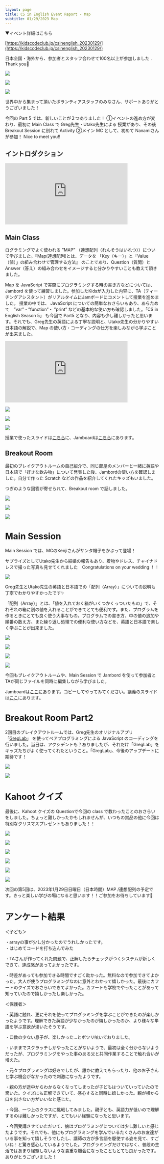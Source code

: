 ```yaml
---
layout: page
title: CS in English Event Report - Map
subtitle: 01/29/2023 Map
---
```




▼イベント詳細はこちら

[https://kidscodeclub.jp/csinenglish_20230129/](https://kidscodeclub.jp/csinenglish_20230129/)


日本全国・海外から、参加者とスタッフ合わせて100名以上が参加しました . Thank you🎉  
 
![](/img/2023-01-29/map1.png)  

![](/img/2023-01-29/map2.png)

![](/img/2023-01-29/map3.png)    


世界中から集まって頂いたボランティアスタッフのみなさん、サポートありがとうございました！
  
 今回の Part 5 では、新しいことが２つありました！
①イベントの進め方が変わり、最初に Main Class で Greg先生・Utako先生による 授業があり、その後 Breakout Session に別れて Activity 
②メイン MC として、初めて Nanamiさんが参加！    Nice to meet you!!


## イントロダクション


<iframe width="400" height="200" src="https://www.youtube.com/embed/Cou2ebYMvFU" title="Cs in English Season 5 Class 5 (Map) Introduction" frameborder="0" allow="accelerometer; autoplay; clipboard-write; encrypted-media; gyroscope; picture-in-picture; web-share" allowfullscreen></iframe>


## Main Class

ログラミングでよく使われる ”MAP” （連想配列（れんそうはいれつ））について学びました。『Map(連想配列)とは、データを 「Key（キー）」と「Value（値）」の組み合わせで管理する方法』 のことであり、Question（質問）と Answer（答え）の組み合わせをイメージすると分かりやすいことも教えて頂きました。

Map を JavaScript で実際にプログラミングする時の書き方などについては、 Jambord を使って練習しました。参加したKidsが入力した内容に、TA（ティーチングアシスタント）がリアルタイムにJamボードにコメントして授業を進めました。
授業の中では、 JavaScript についての簡単なおさらいもあり、あらためて　”var”・”function”・
”print” などの基本的な使い方も確認しました。「CS in English Season 5」 も今回で Part5 となり、内容も少し難しかったと思います。それでも、Greg先生の英語による丁寧な説明と、Utako先生の分かりやすい日本語の解説で、Map の使い方・コーディングの仕方を楽しみながら学ぶことが出来ました。

<iframe width="400" height="200" src="https://www.youtube.com/embed/cAbSqgYqLnk" title="Cs in English Season 5 Class 5 (Map) Main Class" frameborder="0" allow="accelerometer; autoplay; clipboard-write; encrypted-media; gyroscope; picture-in-picture; web-share" allowfullscreen></iframe>

![](/img/2023-01-29/class1.png)  

![](/img/2023-01-29/class2.png)

![](/img/2023-01-29/class3.png)

授業で使ったスライドは[こちら](https://docs.google.com/presentation/d/19YrOao1ToHE8cXUkoaasZ77osSlBIsZQNPxhkiBrXSM/edit?usp=sharing)に、Jamboardは[こちら](https://jamboard.google.com/d/1GubgEHsU3vL95XVhnDJaFoJdHwqIpeb5NRifNdtNjXc/edit?usp=sharing)にあります。  

## Breakout Room

最初のブレイクアウトルームの自己紹介で、同じ部屋のメンバーと一緒に英語や日本語で「好きな飲み物」について発表した後、Jambordの使い方を確認しました。自分で作った Scratch などの作品を紹介してくれたキッズもいました。

つぎのような回答が寄せられて、Breakout room で話しました。

![](/img/2022-12-03/jam1.jpg) 

![](/img/2022-12-03/jam2.jpg)

![](/img/2022-12-03/jam3.jpg)  

# Main Session

Main Session では、MCのKenjiさんがサンタ帽子をかぶって登場！

サプライズとしてUtako先生から結婚の報告もあり、着物やドレス、チャイナドレスで撮った写真も見せてくれました　Congratulations on your wedding ！！　

![](/img/2022-12-03/wedding.png) 

Greg先生とUtako先生の英語と日本語での「配列（Array）」についての説明も丁寧でわかりやすかったです✨

「配列（Array）」とは、「値を入れておく箱がいくつかくっついたもの」で、それぞれの箱に別の値を入れることができてとても便利です。また、プログラムを作るときにとても良く使う大事なもの。プログラムでの書き方、中の値の追加や順番の数え方、また繰り返し処理での便利な使い方などを、英語と日本語で楽しく学ぶことが出来ました。

![](/img/2022-12-03/list1.png) 

![](/img/2022-12-03/list2.png)

![](/img/2022-12-03/list3.png)  

![](/img/2022-12-03/list4.png)  

今回もブレイクアウトルームや、Main Session で Jambord を使って参加者とTAが同じファイルを同時に編集しながら学びました。

Jamboardは[ここ](https://jamboard.google.com/d/1hcbMgRNwhioHSUMU1xCPIkzPDRXvS_rJ9DCmSeKq-3c/copy)にあります。コピーしてやってみてください。講義のスライドは[ここ](https://bit.ly/jsarrayp)にあります。


# Breakout Room Part2

2回目のブレイクアウトルームでは、Greg先生のオリジナルアプリ 「[GregLab](http://csinenglish.herokuapp.com/)」 を使ってペアプログラミングによる JavaScript のコーディングを行いました。当日は、アクシデントも？ありましたが、それだけ「GregLab」をキッズたちがよく使ってくれたということ。「GregLab」、今後のアップデートに期待です！

![](/img/2022-12-03/GregLab.png)  

![](/img/2022-12-03/GregLab2.jpg)  

# Kahoot  クイズ

最後に、Kahoot クイズの Questionで今回の class で教わったことのおさらいをしました。ちょっと難しかったかもしれませんが、いつもの賞品の他に今回は特別なクリスマスプレゼントもありました！！

![](/img/2022-12-03/Kahoot1.png)  

![](/img/2022-12-03/Kahoot2.png)

![](/img/2022-12-03/Kahoot3.jpg)

![](/img/2022-12-03/Kahoot4.jpg)

![](/img/2022-12-03/Kahoot5.jpg)

![](/img/2022-12-03/Kahoot6.png)

次回の第5回は、2023年1月29日日曜日（日本時間）MAP /連想配列の予定です。きっと楽しい学びの場になると思います！！ご参加をお待ちしています🎉 


# アンケート結果

＜子ども＞

・arrayの事が少し分かったのでうれしかったです。 \
・はじめてコードを打ち込んでみた

・TAさんが作ってくれた問題で、正解したらチェックがつくシステムが新しくできて、達成感があってよかったです。

・時差があっても参加できる時間ですごく助かった。無料なので参加できてよかった。大人が使うプログラミングなのに意外とわかって嬉しかった。最後にカフートのクイズでおさらいできてよかった。カフートも学校でやったことがあって知っていたので嬉しかったし楽しかった。

＜保護者＞

・英語に触れ、更にそれを使ってプログラミングを学ぶことができたのが楽しかったようです。理解できた英語が少なかったのが悔しかったのか、より様々な単語を学ぶ意欲が湧いたそうです。

・口数の少ない息子が、楽しかった…とポツリ呟いておりました。

・いままでスクラッチしかやったことがないようで、最初は全く分からないようだったが、プログラミングをやった事のある父と共同作業することで触れ合いが増えた。

・元々プログラミングは好きでしたが、誰かに教えてもらったり、他のお子さんと学ぶ機会がなかったので刺激になったようです。

・親の方が途中からわからなくなってしまったが子どもはついていっていたので驚いた。クイズにも正解できていて、感心すると同時に嬉しかった。親が横から口を出さない方がいいなと感じた。

・今回、一つ上のクラスに挑戦してみました。親子とも、英語力が低いので理解するのは難しかったですが、とてもいい経験になったと思います。

・今回受講させていただいて、娘はプログラミングについては少し難しいと感じたようです。それでも、他にもプログラミングを学んでいるたくさんのお友達がいる事を知って嬉しそうでしたし、講師の方が多言語を駆使する姿を見て、すごいね！と驚き感心しているようでした。プログラミングだけではなく、普段の生活ではあまり経験しないような貴重な機会になったこともとても良かったです。ありがとうございました！


